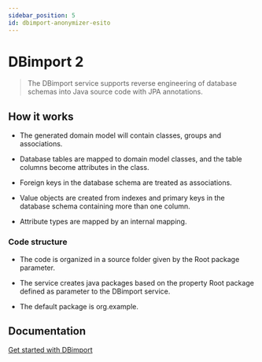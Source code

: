 ```yaml
---
sidebar_position: 5
id: dbimport-anonymizer-esito
---
```


# DBimport 2

> The DBimport service supports reverse engineering of database
> schemas into Java source code with JPA annotations.

## How it works

- The generated domain model will contain classes, groups
  and associations.

- Database tables are mapped to domain model classes, and
  the table columns become attributes in the class.

- Foreign keys in the database schema are treated as
  associations.

- Value objects are created from indexes and primary keys in
  the database schema containing more than one column.

- Attribute types are mapped by an internal mapping.

### Code structure

- The code is organized in a source folder given by the Root
  package parameter.

- The service creates java packages based on the property Root
  package defined as parameter to the DBimport service.

- The default package is org.example.

## Documentation

<a
target='_blank'
rel='noopener noreferrer'
href='http://anonymizer-doc.esito.no/help/topic/no.esito.g9.doc.dbservices/DBimport.html'>
Get started with DBimport
</a>
